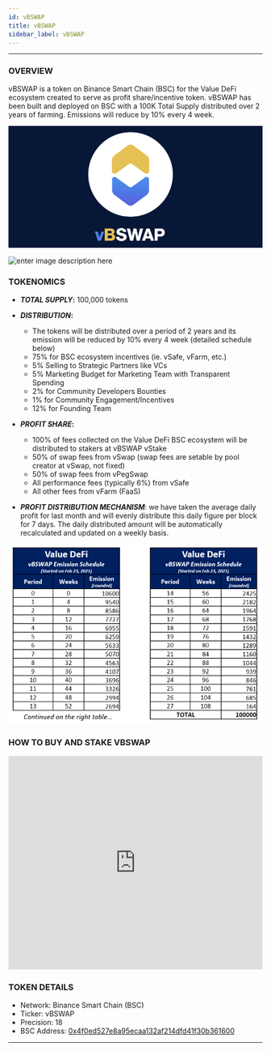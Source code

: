 ```yaml
---
id: vBSWAP
title: vBSWAP
sidebar_label: vBSWAP
---
```


---
### OVERVIEW
vBSWAP is a token on Binance Smart Chain (BSC) for the Value DeFi ecosystem created to serve as profit share/incentive token. vBSWAP has been built and deployed on BSC with a 100K Total Supply distributed over 2 years of farming. Emissions will reduce by 10% every 4 week.

![vbswap](img/vbswap2.png)

![enter image description here](https://miro.medium.com/max/700/1*a81g73R8alhkV0TL9CPsng.png)  
  
### TOKENOMICS
  - **_TOTAL SUPPLY_:** 100,000 tokens

  - **_DISTRIBUTION_:**  
      - The tokens will be distributed over a period of 2 years and its emission will be reduced by 10% every 4 week (detailed schedule below) 
      - 75% for BSC ecosystem incentives (ie. vSafe, vFarm, etc.) 
      - 5% Selling to Strategic Partners like VCs
      - 5% Marketing Budget for Marketing Team with Transparent Spending
      - 2% for Community Developers Bounties
      - 1% for Community Engagement/Incentives
      - 12% for Founding Team
 

  - **_PROFIT SHARE_:**  
      - 100% of fees collected on the Value DeFi BSC ecosystem will be distributed to stakers at vBSWAP vStake    
      - 50% of swap fees from vSwap (swap fees are setable by pool creator at vSwap, not fixed)  
      - 50% of swap fees from vPegSwap  
      - All performance fees (typically 6%) from vSafe  
      - All other fees from vFarm (FaaS)  

- **_PROFIT DISTRIBUTION MECHANISM_**: we have taken the average daily profit for last month and will evenly distribute this daily figure per block for 7 days. The daily distributed amount will be automatically recalculated and updated on a weekly basis.
  
![vbswap](img/vbswapdistribution.png)


### HOW TO BUY AND STAKE VBSWAP 

<iframe width="100%" height="422" src="https://www.youtube.com/embed/Y1q0AaosfFY" title="YouTube video player" frameborder="0" allow="accelerometer; autoplay; clipboard-write; encrypted-media; gyroscope; picture-in-picture" allowfullscreen></iframe>


### TOKEN DETAILS  
  - Network: Binance Smart Chain (BSC)  
  - Ticker: vBSWAP  
  - Precision: 18  
  - BSC Address: [0x4f0ed527e8a95ecaa132af214dfd41f30b361600](https://bscscan.com/token/0x4f0ed527e8a95ecaa132af214dfd41f30b361600)  

---
